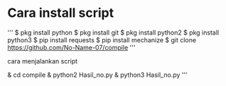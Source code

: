 # Cara install script

'''
$ pkg install python
$ pkg install git
$ pkg install python2
$ pkg install python3
$ pip install requests
$ pip install mechanize
$ git clone https://github.com/No-Name-07/compile
'''


cara menjalankan script

& cd compile
& python2 Hasil_no.py
& python3 Hasil_no.py
'''
